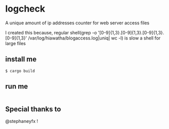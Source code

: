# logcheck
A unique amount of ip addresses counter for web server access files

I created this because, regular shell(grep -o '[0-9]\{1,3\}\.[0-9]\{1,3\}\.[0-9]\{1,3\}\.[0-9]\{1,3\}' /var/log/hiawatha/blogaccess.log|uniq| wc -l) is slow a shell for large files


## install me
```shell
$ cargo build
```

## run me 
```shell

```


## Special thanks to 
@stephaneyfx !
